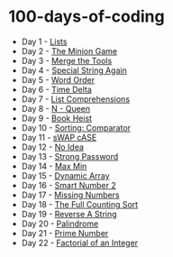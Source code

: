 # 100-days-of-coding

* Day 1 - [Lists](day%201) 
* Day 2 - [The Minion Game](day%202)
* Day 3 - [Merge the Tools](day%203)
* Day 4 - [Special String Again](day%204)
* Day 5 - [Word Order](day%205)
* Day 6 - [Time Delta](day%206)
* Day 7 - [List Comprehensions](day%207)
* Day 8 - [N - Queen](day%208)
* Day 9 - [Book Heist](day%209)
* Day 10 - [Sorting: Comparator](day_10)
* Day 11 - [sWAP cASE](day_11)
* Day 12 - [No Idea](day_12)
* Day 13 - [Strong Password](day_13)
* Day 14 - [Max Min](day_14)
* Day 15 - [Dynamic Array](day_15)
* Day 16 - [Smart Number 2](day_16)
* Day 17 - [Missing Numbers](day_17)
* Day 18 - [The Full Counting Sort](day_18)
* Day 19 - [Reverse A String](day_19)
* Day 20 - [Palindrome](day_20)
* Day 21 - [Prime Number](day_21)
* Day 22 - [Factorial of an Integer](day_22)
<!--* Day  - [](day_)-->